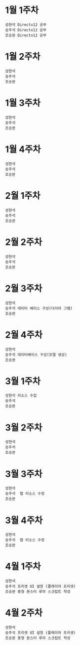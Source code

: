 # 1월 1주차
	성현석	Directx12 공부
	송주석	Directx12 공부
	조승완	Directx12 공부

# 1월 2주차
	성현석	
	송주석	
	조승완	

# 1월 3주차
	성현석	
	송주석	
	조승완	

# 1월 4주차
	성현석	
	송주석	
	조승완	

# 2월 1주차
	성현석	
	송주석	
	조승완	

# 2월 2주차
	성현석	
	송주석	
	조승완	

# 2월 3주차
	성현석	
	송주석	데이터 베이스 구성(다이어 그램) 
	조승완	

# 2월 4주차
	성현석	
	송주석	데이터베이스 구성(모델 생성)
	조승완	

# 3월 1주차
	성현석	리소스 수집
	송주석	
	조승완	

# 3월 2주차
	성현석	
	송주석	
	조승완	

# 3월 3주차
	성현석	
	송주석	 맵 리소스 수정
	조승완	

# 3월 4주차
	성현석	
	송주석	 맵 리소스 수정
	조승완	

# 4월 1주차
	성현석	
	송주석	프리셋 UI 설정 (플레이어 프리셋)
	조승완	중형 몬스터 루아 스크립트 작성

# 4월 2주차
	성현석	
	송주석	프리셋 UI 설정 (플레이어 프리셋)
	조승완	중형 몬스터 루아 스크립트 작성
